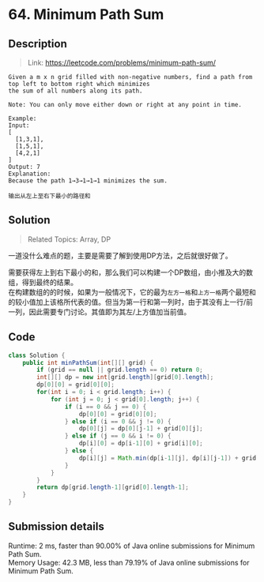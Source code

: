 # 64. Minimum Path Sum

## Description

> Link: https://leetcode.com/problems/minimum-path-sum/

```
Given a m x n grid filled with non-negative numbers, find a path from top left to bottom right which minimizes 
the sum of all numbers along its path.

Note: You can only move either down or right at any point in time.

Example:
Input:
[
  [1,3,1],
  [1,5,1],
  [4,2,1]
]
Output: 7
Explanation: 
Because the path 1→3→1→1→1 minimizes the sum.

输出从左上至右下最小的路径和

```


## Solution

> Related Topics: Array, DP

一道没什么难点的题，主要是需要了解到使用DP方法，之后就很好做了。

需要获得左上到右下最小的和，那么我们可以构建一个DP数组，由小推及大的数组，得到最终的结果。<br>
在构建数组的的时候，如果为一般情况下，它的最为`左方一格`和`上方一格`两个最短和的较小值加上该格所代表的值。但当为第一行和第一列时，由于其没有上一行/前一列，因此需要专门讨论。其值即为其左/上方值加当前值。



## Code

```java
class Solution {
    public int minPathSum(int[][] grid) {
        if (grid == null || grid.length == 0) return 0;
        int[][] dp = new int[grid.length][grid[0].length];
        dp[0][0] = grid[0][0];
        for(int i = 0; i < grid.length; i++) {
            for (int j = 0; j < grid[0].length; j++) {
                if (i == 0 && j == 0) {
                    dp[0][0] = grid[0][0];  
                } else if (i == 0 && j != 0) {
                    dp[0][j] = dp[0][j-1] + grid[0][j];
                } else if (j == 0 && i != 0) {
                    dp[i][0] = dp[i-1][0] + grid[i][0];
                } else {
                    dp[i][j] = Math.min(dp[i-1][j], dp[i][j-1]) + grid[i][j];
                }
            }
        }
        return dp[grid.length-1][grid[0].length-1];
    }
}
```


## Submission details
Runtime: 2 ms, faster than 90.00% of Java online submissions for Minimum Path Sum.<br>
Memory Usage: 42.3 MB, less than 79.19% of Java online submissions for Minimum Path Sum.
